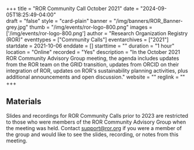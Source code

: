 +++
title = "ROR Community Call October 2021" 
date = "2024-09-05T18:25:49-04:00"  
draft = "false" 
style = "card-plain" 
banner = "/img/banners/ROR_Banner-grey.jpg" 
thumb = "/img/events/ror-logo-800.png" 
images = ['/img/events/ror-logo-800.png']
author = "Research Organization Registry (ROR)" 
eventtypes = ["Community Calls"]
eventarchives = ["2021"]
startdate = 2021-10-06
enddate = []
starttime = ""
duration = "1 hour"
location = "Online"
recorded = "Yes"
description = "In the October 2021 ROR Community Advisory Group meeting, the agenda includes updates from the ROR team on the GRID transition, updates from ORCID on their integration of ROR, updates on ROR's sustainability planning activities, plus additional announcements and open discussion."
website = ""
reglink = ""
+++

## Materials 

Slides and recordings for ROR Community Calls prior to 2023 are restricted to those who were members of the ROR Community Advisory Group when the meeting was held. Contact support@ror.org if you were a member of the group and would like to see the slides, recording, or notes from this meeting.  